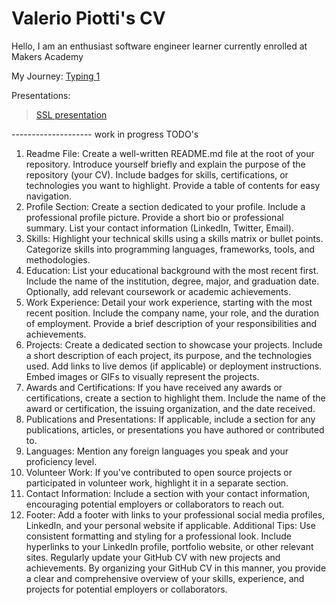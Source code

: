 # Valerio Piotti's CV

Hello, I am an enthusiast software engineer learner currently enrolled at Makers Academy

My Journey:
<a href="https://youtu.be/oOkGwmqWoqs">Typing 1</a>

Presentations:
><a href="res/ssl_presentation.pdf">SSL presentation</a>


-------------------- work in progress 
TODO's

1. Readme File:
Create a well-written README.md file at the root of your repository.
Introduce yourself briefly and explain the purpose of the repository (your CV).
Include badges for skills, certifications, or technologies you want to highlight.
Provide a table of contents for easy navigation.
2. Profile Section:
Create a section dedicated to your profile.
Include a professional profile picture.
Provide a short bio or professional summary.
List your contact information (LinkedIn, Twitter, Email).
3. Skills:
Highlight your technical skills using a skills matrix or bullet points.
Categorize skills into programming languages, frameworks, tools, and methodologies.
4. Education:
List your educational background with the most recent first.
Include the name of the institution, degree, major, and graduation date.
Optionally, add relevant coursework or academic achievements.
5. Work Experience:
Detail your work experience, starting with the most recent position.
Include the company name, your role, and the duration of employment.
Provide a brief description of your responsibilities and achievements.
6. Projects:
Create a dedicated section to showcase your projects.
Include a short description of each project, its purpose, and the technologies used.
Add links to live demos (if applicable) or deployment instructions.
Embed images or GIFs to visually represent the projects.
7. Awards and Certifications:
If you have received any awards or certifications, create a section to highlight them.
Include the name of the award or certification, the issuing organization, and the date received.
8. Publications and Presentations:
If applicable, include a section for any publications, articles, or presentations you have authored or contributed to.
9. Languages:
Mention any foreign languages you speak and your proficiency level.
10. Volunteer Work:
If you've contributed to open source projects or participated in volunteer work, highlight it in a separate section.
11. Contact Information:
Include a section with your contact information, encouraging potential employers or collaborators to reach out.
12. Footer:
Add a footer with links to your professional social media profiles, LinkedIn, and your personal website if applicable.
Additional Tips:
Use consistent formatting and styling for a professional look.
Include hyperlinks to your LinkedIn profile, portfolio website, or other relevant sites.
Regularly update your GitHub CV with new projects and achievements.
By organizing your GitHub CV in this manner, you provide a clear and comprehensive overview of your skills, experience, and projects for potential employers or collaborators.
